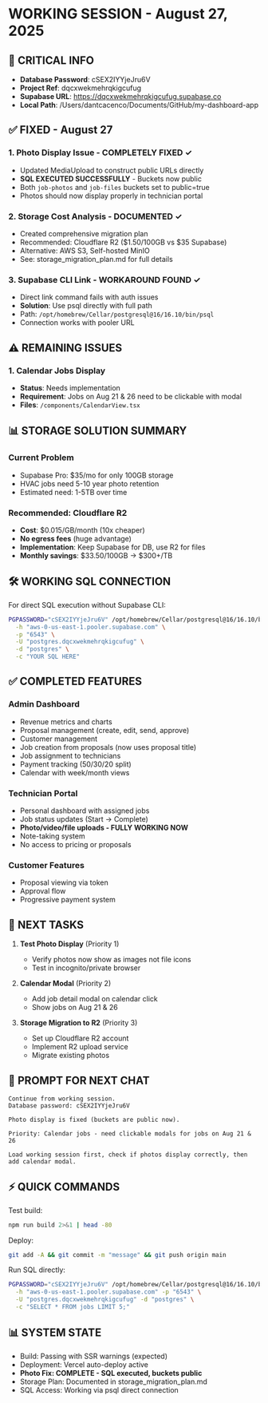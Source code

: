 # WORKING SESSION - August 27, 2025

## 🔑 CRITICAL INFO
- **Database Password**: cSEX2IYYjeJru6V
- **Project Ref**: dqcxwekmehrqkigcufug
- **Supabase URL**: https://dqcxwekmehrqkigcufug.supabase.co
- **Local Path**: /Users/dantcacenco/Documents/GitHub/my-dashboard-app

## ✅ FIXED - August 27

### 1. **Photo Display Issue** - COMPLETELY FIXED ✓
   - Updated MediaUpload to construct public URLs directly
   - **SQL EXECUTED SUCCESSFULLY** - Buckets now public
   - Both `job-photos` and `job-files` buckets set to public=true
   - Photos should now display properly in technician portal

### 2. **Storage Cost Analysis** - DOCUMENTED ✓
   - Created comprehensive migration plan
   - Recommended: Cloudflare R2 ($1.50/100GB vs $35 Supabase)
   - Alternative: AWS S3, Self-hosted MinIO
   - See: storage_migration_plan.md for full details

### 3. **Supabase CLI Link** - WORKAROUND FOUND ✓
   - Direct link command fails with auth issues
   - **Solution**: Use psql directly with full path
   - Path: `/opt/homebrew/Cellar/postgresql@16/16.10/bin/psql`
   - Connection works with pooler URL

## ⚠️ REMAINING ISSUES

### 1. Calendar Jobs Display
- **Status**: Needs implementation
- **Requirement**: Jobs on Aug 21 & 26 need to be clickable with modal
- **Files**: `/components/CalendarView.tsx`

## 📊 STORAGE SOLUTION SUMMARY

### Current Problem
- Supabase Pro: $35/mo for only 100GB storage
- HVAC jobs need 5-10 year photo retention
- Estimated need: 1-5TB over time

### Recommended: Cloudflare R2
- **Cost**: $0.015/GB/month (10x cheaper)
- **No egress fees** (huge advantage)
- **Implementation**: Keep Supabase for DB, use R2 for files
- **Monthly savings**: $33.50/100GB → $300+/TB

## 🛠️ WORKING SQL CONNECTION

For direct SQL execution without Supabase CLI:
```bash
PGPASSWORD="cSEX2IYYjeJru6V" /opt/homebrew/Cellar/postgresql@16/16.10/bin/psql \
  -h "aws-0-us-east-1.pooler.supabase.com" \
  -p "6543" \
  -U "postgres.dqcxwekmehrqkigcufug" \
  -d "postgres" \
  -c "YOUR SQL HERE"
```

## ✅ COMPLETED FEATURES

### Admin Dashboard
- Revenue metrics and charts
- Proposal management (create, edit, send, approve)
- Customer management
- Job creation from proposals (now uses proposal title)
- Job assignment to technicians
- Payment tracking (50/30/20 split)
- Calendar with week/month views

### Technician Portal
- Personal dashboard with assigned jobs
- Job status updates (Start → Complete)
- **Photo/video/file uploads - FULLY WORKING NOW**
- Note-taking system
- No access to pricing or proposals

### Customer Features
- Proposal viewing via token
- Approval flow
- Progressive payment system

## 🚀 NEXT TASKS

1. **Test Photo Display** (Priority 1)
   - Verify photos now show as images not file icons
   - Test in incognito/private browser

2. **Calendar Modal** (Priority 2)
   - Add job detail modal on calendar click
   - Show jobs on Aug 21 & 26

3. **Storage Migration to R2** (Priority 3)
   - Set up Cloudflare R2 account
   - Implement R2 upload service
   - Migrate existing photos

## 💬 PROMPT FOR NEXT CHAT

```
Continue from working session. 
Database password: cSEX2IYYjeJru6V

Photo display is fixed (buckets are public now).

Priority: Calendar jobs - need clickable modals for jobs on Aug 21 & 26

Load working session first, check if photos display correctly, then add calendar modal.
```

## ⚡ QUICK COMMANDS

Test build:
```bash
npm run build 2>&1 | head -80
```

Deploy:
```bash
git add -A && git commit -m "message" && git push origin main
```

Run SQL directly:
```bash
PGPASSWORD="cSEX2IYYjeJru6V" /opt/homebrew/Cellar/postgresql@16/16.10/bin/psql \
  -h "aws-0-us-east-1.pooler.supabase.com" -p "6543" \
  -U "postgres.dqcxwekmehrqkigcufug" -d "postgres" \
  -c "SELECT * FROM jobs LIMIT 5;"
```

## 📊 SYSTEM STATE
- Build: Passing with SSR warnings (expected)
- Deployment: Vercel auto-deploy active
- **Photo Fix: COMPLETE - SQL executed, buckets public**
- Storage Plan: Documented in storage_migration_plan.md
- SQL Access: Working via psql direct connection
